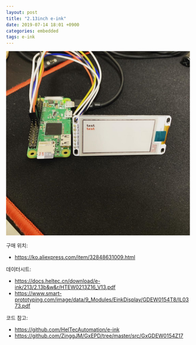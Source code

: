 ```yaml
---
layout: post
title: "2.13inch e-ink"
date: 2019-07-14 18:01 +0900
categories: embedded
tags: e-ink
---
```


![2.13inch e-ink](/assets/66107739_2326449590768757_5562617535490880781_n.jpg)

구매 위치: 
- https://ko.aliexpress.com/item/32848631009.html

데이터시트:
- https://docs.heltec.cn/download/e-ink/213/2.13b&w&r/HTEW0213Z16_V13.pdf
- https://www.smart-prototyping.com/image/data/9_Modules/EinkDisplay/GDEW0154T8/IL0373.pdf

코드 참고:
- https://github.com/HelTecAutomation/e-ink
- https://github.com/ZinggJM/GxEPD/tree/master/src/GxGDEW0154Z17